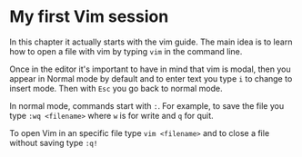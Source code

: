 # My first Vim session

In this chapter it actually starts with the vim guide.
The main idea is to learn how to open a file with vim by typing `vim` in the command line.

Once in the editor it's important to have in mind that vim is modal, then you appear in Normal mode
by default and to enter text you type `i` to change to insert mode. Then with `Esc` you go back to normal mode.

In normal mode, commands start with `:`. For example, to save the file you type `:wq <filename>` where `w`
is for write and `q` for quit. 

To open Vim in an specific file type `vim <filename>` and to close a file without saving type `:q!`
